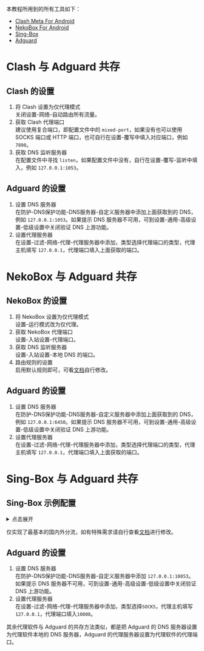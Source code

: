本教程所用到的所有工具如下：
- [Clash Meta For Android](https://github.com/MetaCubeX/ClashMetaForAndroid/releases/latest)
- [NekoBox For Android](https://github.com/MatsuriDayo/NekoBoxForAndroid/releases/latest)
- [Sing-Box](https://github.com/SagerNet/sing-box/releases/latest)
- [Adguard](https://adguard.com/zh_cn/welcome.html)

# **Clash 与 Adguard 共存**
## **Clash 的设置**
1. 将 Clash 设置为仅代理模式  
关闭设置-网络-自动路由所有流量。
2. 获取 Clash 代理端口  
建议使用复合端口，即配置文件中的 `mixed-port`，如果没有也可以使用 SOCKS 端口或 HTTP 端口，也可自行在设置-覆写中填入对应端口，例如 `7890`。
3. 获取 DNS 监听服务器  
在配置文件中寻找 `listen`，如果配置文件中没有，自行在设置-覆写-监听中填入，例如 `127.0.0.1:1053`。
## **Adguard 的设置**
1. 设置 DNS 服务器  
在防护-DNS保护功能-DNS服务器-自定义服务器中添加上面获取到的 DNS，例如 `127.0.0.1:1053`。如果提示 DNS 服务器不可用，可到设置-通用-高级设置-低级设置中关闭验证 DNS 上游功能。
2. 设置代理服务器  
在设置-过滤-网络-代理-代理服务器中添加，类型选择代理端口的类型，代理主机填写 `127.0.0.1`，代理端口填入上面获取的端口。
# **NekoBox 与 Adguard 共存**
## **NekoBox 的设置**
1. 将 NekoBox 设置为仅代理模式  
设置-运行模式改为仅代理。
2. 获取 NekoBox 代理端口  
设置-入站设置-代理端口。
3. 获取 DNS 监听服务器  
设置-入站设置-本地 DNS 的端口。
4. 路由规则的设置  
启用默认规则即可，可看[文档](https://matsuridayo.github.io/nb4a-route)自行修改。
## **Adguard 的设置**
1. 设置 DNS 服务器  
在防护-DNS保护功能-DNS服务器-自定义服务器中添加上面获取到的 DNS，例如 `127.0.0.1:6450`。如果提示 DNS 服务器不可用，可到设置-通用-高级设置-低级设置中关闭验证 DNS 上游功能。
2. 设置代理服务器  
在设置-过滤-网络-代理-代理服务器中添加，类型选择代理端口的类型，代理主机填写 `127.0.0.1`，代理端口填入上面获取的端口。
# **Sing-Box 与 Adguard 共存**
## **Sing-Box 示例配置**

<details>
  <summary>点击展开</summary>
  <pre><code>
{
  "log": {
    "level": "info"
  },
  "dns": {
    "servers": [
      {
        "tag": "dns_proxy",
        "address": "https://dns.cloudflare.com/dns-query",
        "address_resolver": "dns_resolver",
        "detour": "proxy"
      },
      {
        "tag": "dns_direct",
        "address": "https://dns.alidns.com/dns-query",
        "address_resolver": "dns_resolver",
        "detour": "direct"
      },
      {
        "tag": "dns_resolver",
        "address": "223.5.5.5",
        "detour": "direct"
      }
    ],
    "rules": [
      {
        "outbound": "any",
        "server": "dns_resolver"
      },
      {
        "rule_set": "geosite-geolocation-!cn",
        "server": "dns_proxy"
      },
      {
        "rule_set": "geosite-cn",
        "server": "dns_direct"
      }
    ],
    "final": "dns_proxy",
    "strategy": "ipv4_only",
    "independent_cache": true
  },
  "ntp": {
    "enabled": true,
    "interval": "30m0s",
    "server": "time.apple.com",
    "server_port": 123,
    "detour": "direct"
  },
  "inbounds": [
    {
      "type": "socks",
      "listen": "::",
      "listen_port": 10808,
      "sniff": true
    },
    {
      "type": "direct",
      "listen": "::",
      "listen_port": 10853,
      "sniff": true
    }
  ],
  "outbounds": [
    {
      //粘贴你的客户端配置，需要保留 "tag": "proxy"
      "tag": "proxy"
    },
    {
      "type": "direct",
      "tag": "direct"
    },
    {
      "type": "block",
      "tag": "block"
    },
    {
      "type": "dns",
      "tag": "dns-out"
    }
  ],
  "route": {
    "rules": [
      {
        "protocol": "dns",
        "outbound": "dns-out"
      },
      {
        "ip_version": 6,
        "outbound": "block"
      },
      {
        "protocol": "quic",
        "outbound": "block"
      },
      {
        "type": "logical",
        "mode": "and",
        "rules": [
          {
            "rule_set": "geoip-cn",
            "invert": true
          },
          {
            "rule_set": "geosite-geolocation-!cn"
          }
        ],
        "outbound": "proxy"
      },
      {
        "type": "logical",
        "mode": "and",
        "rules": [
          {
            "rule_set": "geoip-cn"
          },
          {
            "rule_set": "geosite-cn"
          }
        ],
        "outbound": "direct"
      },
      {
        "rule_set": "geoip-cn",
        "outbound": "direct"
      },
      {
        "ip_is_private": true,
        "outbound": "direct"
      }
    ],
    "rule_set": [
      {
        "type": "remote",
        "tag": "geosite-geolocation-!cn",
        "format": "binary",
        "url": "https://raw.githubusercontent.com/CHIZI-0618/v2ray-rules-dat/release/singbox_rule_set/geosite-geolocation-!cn.srs",
        "download_detour": "proxy"
      },
      {
        "type": "remote",
        "tag": "geoip-cn",
        "format": "binary",
        "url": "https://raw.githubusercontent.com/CHIZI-0618/v2ray-rules-dat/release/singbox_rule_set/geoip-cn.srs",
        "download_detour": "proxy"
      },
      {
        "type": "remote",
        "tag": "geosite-cn",
        "format": "binary",
        "url": "https://raw.githubusercontent.com/CHIZI-0618/v2ray-rules-dat/release/singbox_rule_set/geosite-cn.srs",
        "download_detour": "proxy"
      }
    ],
    "final": "proxy",
    "auto_detect_interface": true,
    "override_android_vpn": true
  },
  "experimental": {
    "cache_file": {
      "enabled": true,
      "path": "cache.db"
    }
  }
}
  </code></pre>
</details>

仅实现了最基本的国内外分流，如有特殊需求请自行查看[文档](https://sing-box.sagernet.org/zh)进行修改。
## **Adguard 的设置**
1. 设置 DNS 服务器  
在防护-DNS保护功能-DNS服务器-自定义服务器中添加 `127.0.0.1:10853`。如果提示 DNS 服务器不可用，可到设置-通用-高级设置-低级设置中关闭验证 DNS 上游功能。
2. 设置代理服务器  
在设置-过滤-网络-代理-代理服务器中添加，类型选择`SOCKS`，代理主机填写 `127.0.0.1`，代理端口填入`10808`。

其余代理软件与 Adguard 的共存方法类似，都是把 Adguard 的 DNS 服务器设置为代理软件本地的 DNS 服务器，Adguard 的代理服务器设置为代理软件的代理端口。